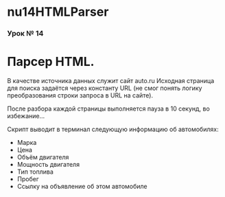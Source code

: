 # nu14HTMLParser
### Урок № 14

# Парсер HTML.
В качестве источника данных служит сайт auto.ru
Исходная страница для поиска задаётся через константу URL
(не смог понять логику преобразования строки запроса в URL на сайте).

После разбора каждой страницы выполняется пауза в 10 секунд, во избежание...

Скрипт выводит в терминал следующую информацию об автомобилях:
* Марка
* Цена
* Объём двигателя
* Мощность двигателя
* Тип топлива
* Пробег
* Ссылку на объявление об этом автомобиле

